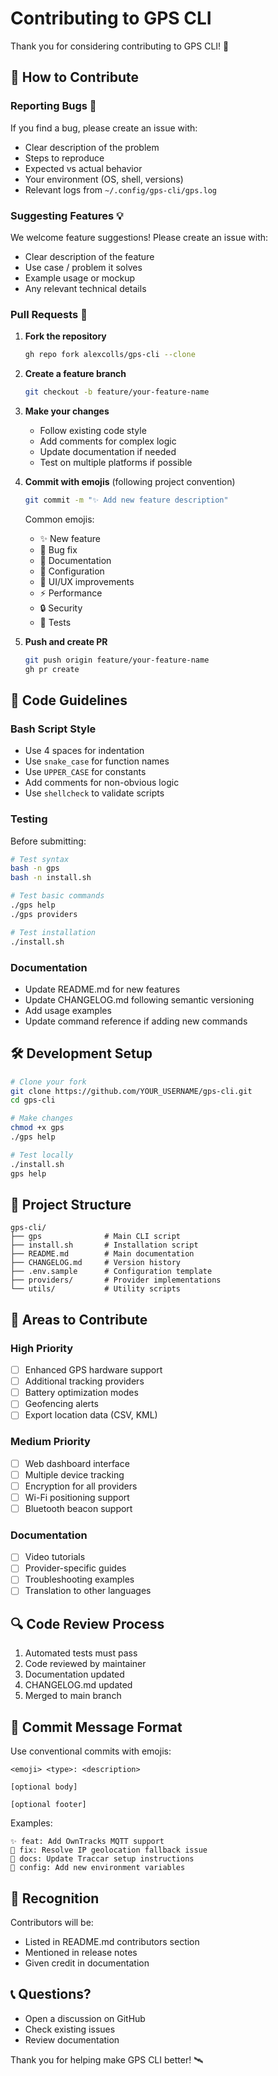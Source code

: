 # Contributing to GPS CLI

Thank you for considering contributing to GPS CLI! 🎉

## 🤝 How to Contribute

### Reporting Bugs 🐛

If you find a bug, please create an issue with:
- Clear description of the problem
- Steps to reproduce
- Expected vs actual behavior
- Your environment (OS, shell, versions)
- Relevant logs from `~/.config/gps-cli/gps.log`

### Suggesting Features 💡

We welcome feature suggestions! Please create an issue with:
- Clear description of the feature
- Use case / problem it solves
- Example usage or mockup
- Any relevant technical details

### Pull Requests 🔧

1. **Fork the repository**
   ```bash
   gh repo fork alexcolls/gps-cli --clone
   ```

2. **Create a feature branch**
   ```bash
   git checkout -b feature/your-feature-name
   ```

3. **Make your changes**
   - Follow existing code style
   - Add comments for complex logic
   - Update documentation if needed
   - Test on multiple platforms if possible

4. **Commit with emojis** (following project convention)
   ```bash
   git commit -m "✨ Add new feature description"
   ```

   Common emojis:
   - ✨ New feature
   - 🐛 Bug fix
   - 📖 Documentation
   - 🔧 Configuration
   - 🎨 UI/UX improvements
   - ⚡ Performance
   - 🔒 Security
   - 🧪 Tests

5. **Push and create PR**
   ```bash
   git push origin feature/your-feature-name
   gh pr create
   ```

## 📝 Code Guidelines

### Bash Script Style

- Use 4 spaces for indentation
- Use `snake_case` for function names
- Use `UPPER_CASE` for constants
- Add comments for non-obvious logic
- Use `shellcheck` to validate scripts

### Testing

Before submitting:
```bash
# Test syntax
bash -n gps
bash -n install.sh

# Test basic commands
./gps help
./gps providers

# Test installation
./install.sh
```

### Documentation

- Update README.md for new features
- Update CHANGELOG.md following semantic versioning
- Add usage examples
- Update command reference if adding new commands

## 🛠️ Development Setup

```bash
# Clone your fork
git clone https://github.com/YOUR_USERNAME/gps-cli.git
cd gps-cli

# Make changes
chmod +x gps
./gps help

# Test locally
./install.sh
gps help
```

## 🎯 Project Structure

```
gps-cli/
├── gps              # Main CLI script
├── install.sh       # Installation script
├── README.md        # Main documentation
├── CHANGELOG.md     # Version history
├── .env.sample      # Configuration template
├── providers/       # Provider implementations
└── utils/           # Utility scripts
```

## 🌟 Areas to Contribute

### High Priority
- [ ] Enhanced GPS hardware support
- [ ] Additional tracking providers
- [ ] Battery optimization modes
- [ ] Geofencing alerts
- [ ] Export location data (CSV, KML)

### Medium Priority
- [ ] Web dashboard interface
- [ ] Multiple device tracking
- [ ] Encryption for all providers
- [ ] Wi-Fi positioning support
- [ ] Bluetooth beacon support

### Documentation
- [ ] Video tutorials
- [ ] Provider-specific guides
- [ ] Troubleshooting examples
- [ ] Translation to other languages

## 🔍 Code Review Process

1. Automated tests must pass
2. Code reviewed by maintainer
3. Documentation updated
4. CHANGELOG.md updated
5. Merged to main branch

## 📜 Commit Message Format

Use conventional commits with emojis:

```
<emoji> <type>: <description>

[optional body]

[optional footer]
```

Examples:
```
✨ feat: Add OwnTracks MQTT support
🐛 fix: Resolve IP geolocation fallback issue
📖 docs: Update Traccar setup instructions
🔧 config: Add new environment variables
```

## 🙏 Recognition

Contributors will be:
- Listed in README.md contributors section
- Mentioned in release notes
- Given credit in documentation

## 📞 Questions?

- Open a discussion on GitHub
- Check existing issues
- Review documentation

Thank you for helping make GPS CLI better! 🛰️
